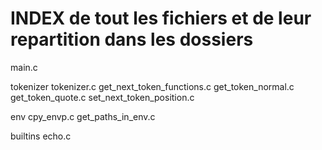 # INDEX de tout les fichiers et de leur repartition dans les dossiers
main.c

tokenizer
	tokenizer.c
	get_next_token_functions.c
	get_token_normal.c
	get_token_quote.c
	set_next_token_position.c

env
	cpy_envp.c
	get_paths_in_env.c

builtins
	echo.c

